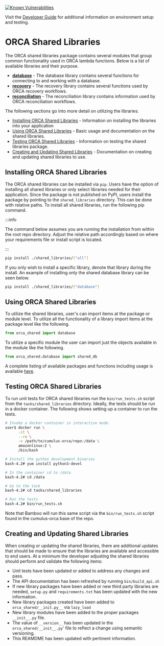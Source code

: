 [![Known Vulnerabilities](https://snyk.io/test/github/nasa/cumulus-orca/badge.svg?targetFile=tasks/shared_libraries/requirements-test.txt)](https://snyk.io/test/github/nasa/cumulus-orca?targetFile=tasks/shared_libraries/requirements-test.txt)

Visit the [Developer Guide](https://nasa.github.io/cumulus-orca/docs/developer/development-guide/code/contrib-code-intro)
for additional information on environment setup and testing.

# ORCA Shared Libraries

The ORCA shared libraries package contains several modules that group
common functionality used in ORCA lambda functions. Below is a list of
available libraries and their purpose.

- [**database**](API.md#orca_shared.database) - The database library contains several functions for connecting to and working with a database.
- [**recovery**](API.md#orca_shared.recovery) - The recovery library contains several functions used by ORCA recovery workflows.
- [**reconciliation**](API.md#orca_shared.reconciliation) - The reconciliation library contains information used by ORCA reconciliation workflows.


The following sections go into more detail on utilizing the libraries.

- [Installing ORCA Shared Libraries](#installing-orca-shared-libraries) - Information on installing the libraries into your application
- [Using ORCA Shared Libraries](#using-orca-shared-libraries) - Basic usage and documentation on the shared libraries.
- [Testing ORCA Shared Libraries](#testing-orca-shared-libraries) - Information on testing the shared libraries package.
- [Creating and Updating Shared Libraries](#creating-and-updating-shared-libraries) - Documentation on creating and updating shared libraries to use.


## Installing ORCA Shared Libraries

The ORCA shared libraries can be installed via `pip`. Users have the option of
installing all shared libraries or only select libraries needed for their application.
Since the package is not published on PyPI, users install the package by pointing
to the `shared_libraries` directory. This can be done with relative paths. To
install all shared libraries, run the following pip command.

:::info

The command below assumes you are running the installation from within the root repo
directory. Adjust the relative path accordingly based on where your requirements
file or install script is located.

:::

```bash
pip install ./shared_libraries/["all"]
```

If you only wish to install a specific library, denote that library during the
install. An example of installing only the shared database library can be seen
below.

```bash
pip install ./shared_libraries/["database"]
```


## Using ORCA Shared Libraries

To utilize the shared libraries, user's can import items at the package or module
level. To utilize all the functionality of a library import items at the package
level like the following.

```python
from orca_shared import database
```

To utilize a specific module the user can import just the objects available in
the module like the following.

```python
from orca_shared.database import shared_db
```

A complete listing of available packages and functions including usage is available
[here](API.md).


## Testing ORCA Shared Libraries

To run unit tests for ORCA shared libraries run the `bin/run_tests.sh` script from the
`tasks/shared_libraries` directory. Ideally, the tests should be run in a docker
container. The following shows setting up a container to run the tests.

```bash
# Invoke a docker container in interactive mode.
user$ docker run \
      -it \
      --rm \
      -v /path/to/cumulus-orca/repo:/data \
      amazonlinux:2 \
      /bin/bash

# Install the python development binaries
bash-4.2# yum install python3-devel

# In the container cd to /data
bash-4.2# cd /data

# Go to the task
bash-4.2# cd tasks/shared_libraries

# Run the tests
bash-4.2# bin/run_tests.sh
```

Note that Bamboo will run this same script via the `bin/run_tests.sh` script found
in the cumulus-orca base of the repo.


## Creating and Updating Shared Libraries

When creating or updating the shared libraries, there are additional updates that
should be made to ensure that the libraries are available and accessible to end
users. At a minimum the developer adjusting the shared libraries should perform
and validate the following items:

- Unit tests have been updated or added to address any changes and pass.
- The API documentation has been refreshed by running `bin/build_api.sh`
- If new library packages have been added or new third party libraries are needed,
  `setup.py` and `requirements.txt` has been updated with the new information.
- New library packages created have been added to `orca_shared/__init.py__` via `lazy_load`
- New library modules have been added to the proper packages `__init__.py` file.
- The value of `__version__` has been updated in the `orca_shared/__init__.py`'
  file to reflect a change using semantic versioning.
- This REAMDME has been updated with pertinent information.

